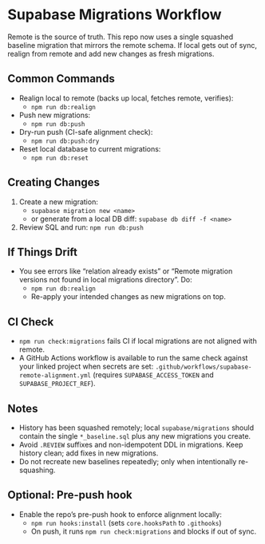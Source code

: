 # Supabase Migrations Workflow

Remote is the source of truth. This repo now uses a single squashed baseline migration that mirrors the remote schema. If local gets out of sync, realign from remote and add new changes as fresh migrations.

## Common Commands

- Realign local to remote (backs up local, fetches remote, verifies):
  - `npm run db:realign`
- Push new migrations:
  - `npm run db:push`
- Dry-run push (CI-safe alignment check):
  - `npm run db:push:dry`
- Reset local database to current migrations:
  - `npm run db:reset`

## Creating Changes

1) Create a new migration:
   - `supabase migration new <name>`
   - or generate from a local DB diff: `supabase db diff -f <name>`
2) Review SQL and run: `npm run db:push`

## If Things Drift

- You see errors like “relation already exists” or “Remote migration versions not found in local migrations directory”. Do:
  - `npm run db:realign`
  - Re-apply your intended changes as new migrations on top.

## CI Check

- `npm run check:migrations` fails CI if local migrations are not aligned with remote.
- A GitHub Actions workflow is available to run the same check against your linked project when secrets are set: `.github/workflows/supabase-remote-alignment.yml` (requires `SUPABASE_ACCESS_TOKEN` and `SUPABASE_PROJECT_REF`).

## Notes

- History has been squashed remotely; local `supabase/migrations` should contain the single `*_baseline.sql` plus any new migrations you create.
- Avoid `.REVIEW` suffixes and non-idempotent DDL in migrations. Keep history clean; add fixes in new migrations.
- Do not recreate new baselines repeatedly; only when intentionally re-squashing.

## Optional: Pre-push hook

- Enable the repo’s pre-push hook to enforce alignment locally:
  - `npm run hooks:install` (sets `core.hooksPath` to `.githooks`)
  - On push, it runs `npm run check:migrations` and blocks if out of sync.
